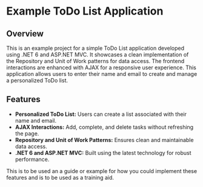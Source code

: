 # Example ToDo List Application

## Overview

This is an example project for a simple ToDo List application developed using .NET 6 and ASP.NET MVC. It showcases a clean implementation of the Repository and Unit of Work patterns for data access. The frontend interactions are enhanced with AJAX for a responsive user experience. 
This application allows users to enter their name and email to create and manage a personalized ToDo list.

## Features

- **Personalized ToDo List:** Users can create a list associated with their name and email.
- **AJAX Interactions:** Add, complete, and delete tasks without refreshing the page.
- **Repository and Unit of Work Patterns:** Ensures clean and maintainable data access.
- **.NET 6 and ASP.NET MVC:** Built using the latest technology for robust performance.

This is to be used an a guide or example for how you could implement these features and is to be used as a training aid. 
